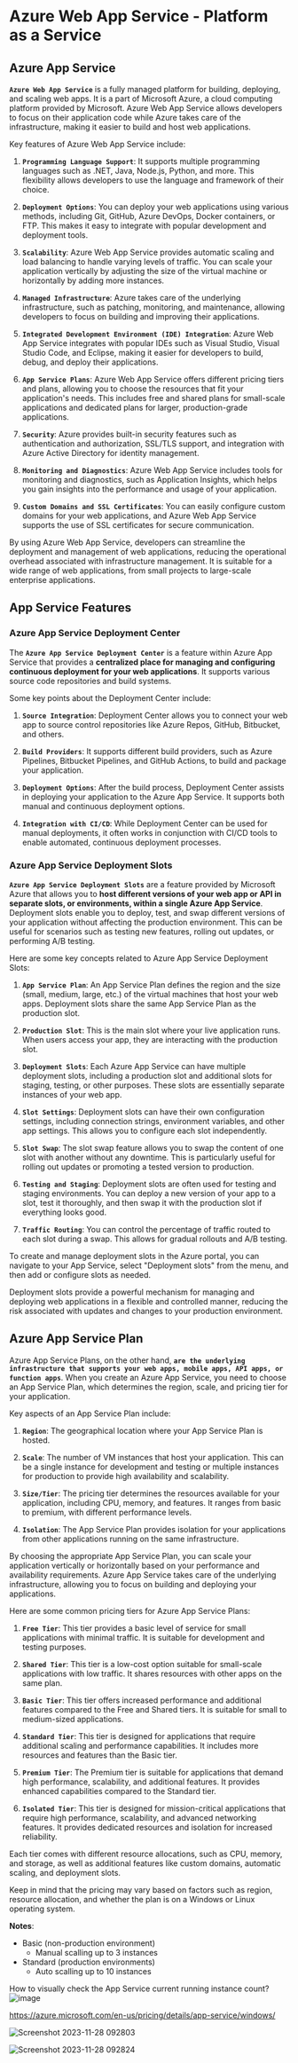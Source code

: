 # Azure Web App Service - Platform as a Service

## Azure App Service

**`Azure Web App Service`** is a fully managed platform for building, deploying, and scaling web apps. It is a part of Microsoft Azure, a cloud computing platform provided by Microsoft. Azure Web App Service allows developers to focus on their application code while Azure takes care of the infrastructure, making it easier to build and host web applications.

Key features of Azure Web App Service include:

1. **`Programming Language Support`**: It supports multiple programming languages such as .NET, Java, Node.js, Python, and more. This flexibility allows developers to use the language and framework of their choice.

2. **`Deployment Options`**: You can deploy your web applications using various methods, including Git, GitHub, Azure DevOps, Docker containers, or FTP. This makes it easy to integrate with popular development and deployment tools.

3. **`Scalability`**: Azure Web App Service provides automatic scaling and load balancing to handle varying levels of traffic. You can scale your application vertically by adjusting the size of the virtual machine or horizontally by adding more instances.

4. **`Managed Infrastructure`**: Azure takes care of the underlying infrastructure, such as patching, monitoring, and maintenance, allowing developers to focus on building and improving their applications.

5. **`Integrated Development Environment (IDE) Integration`**: Azure Web App Service integrates with popular IDEs such as Visual Studio, Visual Studio Code, and Eclipse, making it easier for developers to build, debug, and deploy their applications.

6. **`App Service Plans`**: Azure Web App Service offers different pricing tiers and plans, allowing you to choose the resources that fit your application's needs. This includes free and shared plans for small-scale applications and dedicated plans for larger, production-grade applications.

7. **`Security`**: Azure provides built-in security features such as authentication and authorization, SSL/TLS support, and integration with Azure Active Directory for identity management.

8. **`Monitoring and Diagnostics`**: Azure Web App Service includes tools for monitoring and diagnostics, such as Application Insights, which helps you gain insights into the performance and usage of your application.

9. **`Custom Domains and SSL Certificates`**: You can easily configure custom domains for your web applications, and Azure Web App Service supports the use of SSL certificates for secure communication.

By using Azure Web App Service, developers can streamline the deployment and management of web applications, reducing the operational overhead associated with infrastructure management. It is suitable for a wide range of web applications, from small projects to large-scale enterprise applications.

## App Service Features

### **Azure App Service Deployment Center**

The **`Azure App Service Deployment Center`** is a feature within Azure App Service that provides a **centralized place for managing and configuring continuous deployment for your web applications**. It supports various source code repositories and build systems.

Some key points about the Deployment Center include:

1. **`Source Integration`**: Deployment Center allows you to connect your web app to source control repositories like Azure Repos, GitHub, Bitbucket, and others.

2. **`Build Providers`**: It supports different build providers, such as Azure Pipelines, Bitbucket Pipelines, and GitHub Actions, to build and package your application.

3. **`Deployment Options`**: After the build process, Deployment Center assists in deploying your application to the Azure App Service. It supports both manual and continuous deployment options.

4. **`Integration with CI/CD`**: While Deployment Center can be used for manual deployments, it often works in conjunction with CI/CD tools to enable automated, continuous deployment processes.

### Azure App Service Deployment Slots

**`Azure App Service Deployment Slots`** are a feature provided by Microsoft Azure that allows you to **host different versions of your web app or API in separate slots, or environments, within a single Azure App Service**. Deployment slots enable you to deploy, test, and swap different versions of your application without affecting the production environment. This can be useful for scenarios such as testing new features, rolling out updates, or performing A/B testing.

Here are some key concepts related to Azure App Service Deployment Slots:

1. **`App Service Plan`**: An App Service Plan defines the region and the size (small, medium, large, etc.) of the virtual machines that host your web apps. Deployment slots share the same App Service Plan as the production slot.

2. **`Production Slot`**: This is the main slot where your live application runs. When users access your app, they are interacting with the production slot.

3. **`Deployment Slots`**: Each Azure App Service can have multiple deployment slots, including a production slot and additional slots for staging, testing, or other purposes. These slots are essentially separate instances of your web app.

4. **`Slot Settings`**: Deployment slots can have their own configuration settings, including connection strings, environment variables, and other app settings. This allows you to configure each slot independently.

5. **`Slot Swap`**: The slot swap feature allows you to swap the content of one slot with another without any downtime. This is particularly useful for rolling out updates or promoting a tested version to production.

6. **`Testing and Staging`**: Deployment slots are often used for testing and staging environments. You can deploy a new version of your app to a slot, test it thoroughly, and then swap it with the production slot if everything looks good.

6. **`Traffic Routing`**: You can control the percentage of traffic routed to each slot during a swap. This allows for gradual rollouts and A/B testing.

To create and manage deployment slots in the Azure portal, you can navigate to your App Service, select "Deployment slots" from the menu, and then add or configure slots as needed.

Deployment slots provide a powerful mechanism for managing and deploying web applications in a flexible and controlled manner, reducing the risk associated with updates and changes to your production environment.

## Azure App Service Plan

Azure App Service Plans, on the other hand, **`are the underlying infrastructure that supports your web apps, mobile apps, API apps, or function apps`**. When you create an Azure App Service, you need to choose an App Service Plan, which determines the region, scale, and pricing tier for your application.

Key aspects of an App Service Plan include:

1. **`Region`**: The geographical location where your App Service Plan is hosted.

2. **`Scale`**: The number of VM instances that host your application. This can be a single instance for development and testing or multiple instances for production to provide high availability and scalability.

3. **`Size/Tier`**: The pricing tier determines the resources available for your application, including CPU, memory, and features. It ranges from basic to premium, with different performance levels.

4. **`Isolation`**: The App Service Plan provides isolation for your applications from other applications running on the same infrastructure.

By choosing the appropriate App Service Plan, you can scale your application vertically or horizontally based on your performance and availability requirements. Azure App Service takes care of the underlying infrastructure, allowing you to focus on building and deploying your applications.

Here are some common pricing tiers for Azure App Service Plans:

1. **`Free Tier`**: This tier provides a basic level of service for small applications with minimal traffic. It is suitable for development and testing purposes.

2. **`Shared Tier`**: This tier is a low-cost option suitable for small-scale applications with low traffic. It shares resources with other apps on the same plan.

3. **`Basic Tier`**: This tier offers increased performance and additional features compared to the Free and Shared tiers. It is suitable for small to medium-sized applications.

4. **`Standard Tier`**: This tier is designed for applications that require additional scaling and performance capabilities. It includes more resources and features than the Basic tier.

5. **`Premium Tier`**: The Premium tier is suitable for applications that demand high performance, scalability, and additional features. It provides enhanced capabilities compared to the Standard tier.

6. **`Isolated Tier`**: This tier is designed for mission-critical applications that require high performance, scalability, and advanced networking features. It provides dedicated resources and isolation for increased reliability.

Each tier comes with different resource allocations, such as CPU, memory, and storage, as well as additional features like custom domains, automatic scaling, and deployment slots.

Keep in mind that the pricing may vary based on factors such as region, resource allocation, and whether the plan is on a Windows or Linux operating system.

**Notes**:
* Basic (non-production environment)
  * Manual scalling up to 3 instances
* Standard (production environments)
  * Auto scalling up to 10 instances
    
How to visually check the App Service current running instance count?
![image](https://github.com/codewithelmor/azure-web-app-service/assets/44918452/96f20bc6-fb11-47da-8289-530e03fb1954)

https://azure.microsoft.com/en-us/pricing/details/app-service/windows/

![Screenshot 2023-11-28 092803](https://github.com/codewithelmor/azure-web-app-service/assets/44918452/f45953be-2c75-4bd5-8f01-1b6de9ff9397)

![Screenshot 2023-11-28 092824](https://github.com/codewithelmor/azure-web-app-service/assets/44918452/3950b152-7a0b-42ca-a3d6-f94c8578817b)

